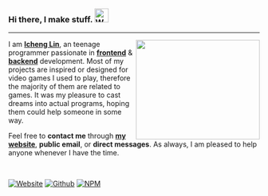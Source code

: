### Hi there, I make stuff. <img src="https://user-images.githubusercontent.com/1303154/88677602-1635ba80-d120-11ea-84d8-d263ba5fc3c0.gif" width="28px" alt="Waving Hand">

---

<img align="right" width="248px" height="200px" src="https://camo.githubusercontent.com/d3b141addc160594fcff72da3402e9da7c98573d0fa4729e15ea367ff0fa500e/68747470733a2f2f756e646f2e696f2f6d656469612f75706c6f6164732f66696c65732f467275737472617465645f70726f6772616d6d65725f7165523344354f2e676966">

I am **[Icheng Lin](https://github.com/ichenglin)**, an teenage programmer passionate in **[frontend](https://github.com/ichenglin?tab=repositories)** & **[backend](https://github.com/ichenglin?tab=repositories)** development.
Most of my projects are inspired or designed for video games I used to play, therefore the majority of them are related to games.
It was my pleasure to cast dreams into actual programs, hoping them could help someone in some way.

Feel free to **contact me** through **[my website](https://runtimecloud.com/)**, **public email**, or **direct messages**.
As always, I am pleased to help anyone whenever I have the time.

<br>

<a href="https://runtimecloud.com/" target="_blank"><img src="https://img.shields.io/badge/Website-runtimecloud-red?style=appveyor&logo=tailwindcss" alt="Website"></a>
<a href="https://github.com/ichenglin" target="_blank"><img src="https://img.shields.io/badge/Github-ichenglin-yellow?style=appveyor&logo=github" alt="Github"></a>
<a href="https://www.npmjs.com/~ichenglin" target="_blank"><img src="https://img.shields.io/badge/NPM-ichenglin-brightgreen?style=appveyor&logo=npm" alt="NPM"></a>